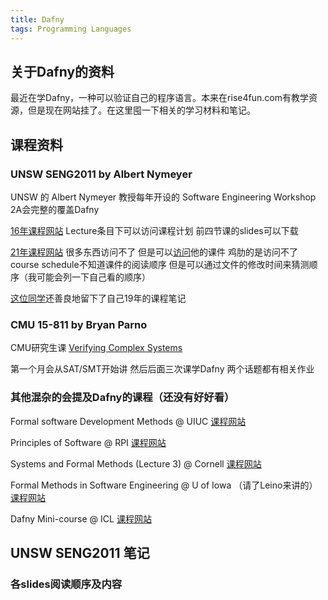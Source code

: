 ```yaml
---
title: Dafny
tags: Programming Languages
---
```


## 关于Dafny的资料

最近在学Dafny，一种可以验证自己的程序语言。本来在rise4fun.com有教学资源，但是现在网站挂了。在这里囤一下相关的学习材料和笔记。

<!--more-->

## 课程资料

### UNSW SENG2011 by Albert Nymeyer

UNSW 的 Albert Nymeyer 教授每年开设的 Software Engineering Workshop 2A会完整的覆盖Dafny

[16年课程网站](https://webcms3.cse.unsw.edu.au/SENG2011/16s1/) Lecture条目下可以访问课程计划 前四节课的slides可以下载

[21年课程网站](https://webcms3.cse.unsw.edu.au/SENG2011/21T3/outline) 很多东西访问不了 但是可以[访问](https://www.cse.unsw.edu.au/~anymeyer/2011/)他的课件 鸡肋的是访问不了course schedule不知道课件的阅读顺序 但是可以通过文件的修改时间来猜测顺序（我可能会列一下自己看的顺序）

[这位同学](https://lukakerr.github.io/uni/2011-notes)还善良地留下了自己19年的课程笔记

### CMU 15-811 by Bryan Parno

CMU研究生课 [Verifying Complex Systems](http://www.cs.cmu.edu/~15811/)

第一个月会从SAT/SMT开始讲 然后后面三次课学Dafny 两个话题都有相关作业

### 其他混杂的会提及Dafny的课程（还没有好好看）

Formal software Development Methods @ UIUC 
[课程网站](https://courses.engr.illinois.edu/cs477/sp2019/)

Principles of Software @ RPI 
[课程网站](https://www.cs.rpi.edu/academics/courses/spring21/csci2600/)

Systems and Formal Methods (Lecture 3) @ Cornell 
[课程网站](https://www.cs.cornell.edu/courses/cs6480/2020sp/schedule/)

Formal Methods in Software Engineering @ U of Iowa （请了Leino来讲的） 
[课程网站](https://homepage.cs.uiowa.edu/~tinelli/classes/181/Fall21/index.shtml)

Dafny Mini-course @ ICL 
[课程网站](https://wp.doc.ic.ac.uk/sd/dafny-mini-course/)

## UNSW SENG2011 笔记

### 各slides阅读顺序及内容



